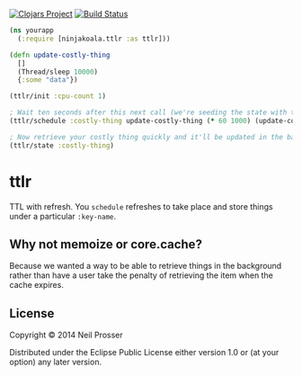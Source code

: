 [![Clojars Project](https://img.shields.io/clojars/v/com.ninjakoala/ttlr.svg)](https://clojars.org/com.ninjakoala/ttlr) [![Build Status](https://travis-ci.org/ninjakoala/ttlr.svg?branch=master)](https://travis-ci.org/ninjakoala/ttlr)

```clojure
(ns yourapp
  (:require [ninjakoala.ttlr :as ttlr]))

(defn update-costly-thing
  []
  (Thread/sleep 10000)
  {:some "data"})

(ttlr/init :cpu-count 1)

; Wait ten seconds after this next call (we're seeding the state with the result of (update-costly-thing))
(ttlr/schedule :costly-thing update-costly-thing (* 60 1000) (update-costly-thing))

; Now retrieve your costly thing quickly and it'll be updated in the background every minute.
(ttlr/state :costly-thing)
```

# ttlr

TTL with refresh. You `schedule` refreshes to take place and store things under a particular `:key-name`.

## Why not memoize or core.cache?

Because we wanted a way to be able to retrieve things in the background rather than have a user take the penalty of retrieving the item when the cache expires.

## License

Copyright © 2014 Neil Prosser

Distributed under the Eclipse Public License either version 1.0 or (at
your option) any later version.
